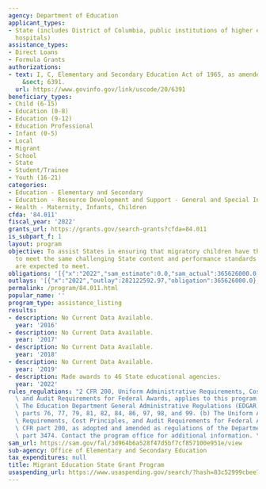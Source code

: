 ```yaml
---
agency: Department of Education
applicant_types:
- State (includes District of Columbia, public institutions of higher education and
  hospitals)
assistance_types:
- Direct Loans
- Formula Grants
authorizations:
- text: I, C, Elementary and Secondary Education Act of 1965, as amended. 20 U.S.C.
    &sect; 6391.
  url: https://www.govinfo.gov/link/uscode/20/6391
beneficiary_types:
- Child (6-15)
- Education (0-8)
- Education (9-12)
- Education Professional
- Infant (0-5)
- Local
- Migrant
- School
- State
- Student/Trainee
- Youth (16-21)
categories:
- Education - Elementary and Secondary
- Education - Resource Development and Support - General and Special Interest Organizations
- Health - Maternity, Infants, Children
cfda: '84.011'
fiscal_year: '2022'
grants_url: https://grants.gov/search-grants?cfda=84.011
is_subpart_f: 1
layout: program
objective: To assist States in ensuring that migratory children have the opportunity
  to meet the same challenging State content and performance standards that all children
  are expected to meet.
obligations: '[{"x":"2022","sam_estimate":0.0,"sam_actual":365626000.0,"usa_spending_actual":365626000.0},{"x":"2023","sam_estimate":365626000.0,"sam_actual":0.0,"usa_spending_actual":364952278.2},{"x":"2024","sam_estimate":365626000.0,"sam_actual":0.0,"usa_spending_actual":364273341.7}]'
outlays: '[{"x":"2022","outlay":282122592.97,"obligation":365626000.0},{"x":"2023","outlay":186872547.62,"obligation":365626000.0},{"x":"2024","outlay":1395322.75,"obligation":365626000.0}]'
permalink: /program/84.011.html
popular_name: ''
program_type: assistance_listing
results:
- description: No Current Data Available.
  year: '2016'
- description: No Current Data Available.
  year: '2017'
- description: No Current Data Available.
  year: '2018'
- description: No Current Data Available.
  year: '2019'
- description: Made awards to 46 State educational agencies.
  year: '2022'
rules_regulations: "2 CFR 200, Uniform Administrative Requirements, Cost Principles,\
  \ and Audit Requirements for Federal Awards, applies to this program. \r\n\r\n(a)\
  \ The Education Department General Administrative Regulations (EDGAR) in 34 CFR\
  \ parts 76, 77, 79, 81, 82, 84, 86, 97, 98, and 99. (b) The Uniform Administrative\
  \ Requirements, Cost Principles, and Audit Requirements for Federal Awards in 2\
  \ CFR part 200, as adopted and amended as regulations of the Department in 2 CFR\
  \ part 3474. Contact the program office for additional information. \r\n"
sam_url: https://sam.gov/fal/3d964b6a528f47d5bf7cf857100e951e/view
sub-agency: Office of Elementary and Secondary Education
tax_expenditures: null
title: Migrant Education State Grant Program
usaspending_url: https://www.usaspending.gov/search/?hash=83c52999cbee736c9d739e0250107c60
---
```

